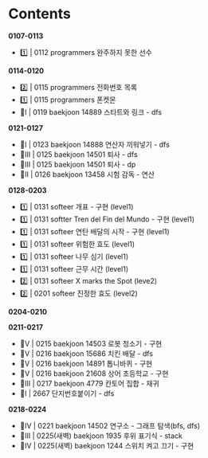 # Contents

**0107-0113**
* 1️⃣ | 0112 programmers 완주하지 못한 선수

**0114-0120**
* 2️⃣ | 0115 programmers 전화번호 목록
* 1️⃣ | 0115 programmers 폰켓몬
* 🥈I | 0119 baekjoon 14889 스타트와 링크 - dfs

**0121-0127**
* 🥈I | 0123 baekjoon 14888 연산자 끼워넣기 - dfs
* 🥈III | 0125 baekjoon 14501 퇴사 - dfs
* 🥈III | 0125 baekjoon 14501 퇴사 - dp
* 🥉II | 0126 baekjoon 13458 시험 감독 - 연산

**0128-0203**
* 1️⃣ | 0131 softeer 개표 - 구현 (level1)
* 1️⃣ | 0131 softter Tren del Fin del Mundo - 구현 (level1)
* 1️⃣ | 0131 softeer 연탄 배달의 시작 - 구현 (level1)
* 1️⃣ | 0131 softeer 위험한 효도 (level1)
* 1️⃣ | 0131 softeer 나무 심기 (level1)
* 1️⃣ | 0131 softeer 근무 시간 (level1)
* 2️⃣ | 0131 softeer X marks the Spot (leve2)
* 2️⃣ | 0201 softeer 진정한 효도 (level2)

**0204-0210**

**0211-0217**
* 🥇V | 0215 baekjoon 14503 로봇 청소기 - 구현
* 🥇V | 0216 baekjoon 15686 치킨 배달 - dfs
* 🥇V | 0216 baekjoon 14891 톱니바퀴 - 구현
* 🥇V | 0216 baekjoon 21608 상어 초등학교 - 구현
* 🥈III | 0217 baekjoon 4779 칸토어 집합 - 재귀
* 🥈I | 2667 단지번호붙이기 - dfs

**0218-0224**
* 🥇IV | 0221 baekjoon 14502 연구소 - 그래프 탐색(bfs, dfs)
* 🥈III | 0225(새벽) baekjoon 1935 후위 표기식 - stack
* 🥈IV | 0225(새벽) baekjoon 1244 스위치 켜고 끄기 - 구현
